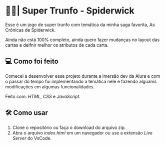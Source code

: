 # 🧙‍♀️| Super Trunfo - Spiderwick

Esse é um jogo de super trunfo com temática da minha saga favorita, As Crônicas de Spiderwick.

Ainda não está 100% completo, ainda quero fazer mudanças no layout das cartas e deifnir melhor os atributos de cada carta.

## 💻 Como foi feito

Comecei a desenvolver esse projeto durante a imersão dev da Alura e com o passar do tempo fui implementando a temática nele e fazendo alguams modificações em algumas funcionalidades.

Feito com: _HTML_, _CSS_ e _JavaScript_.

## 🛠️ Como usar

1. Clone o repositório ou faça o download do arquivo zip.
2. Abra o arquivo _index.html_ em um navegador ou use a extensão _Live Server_ do VsCode.
